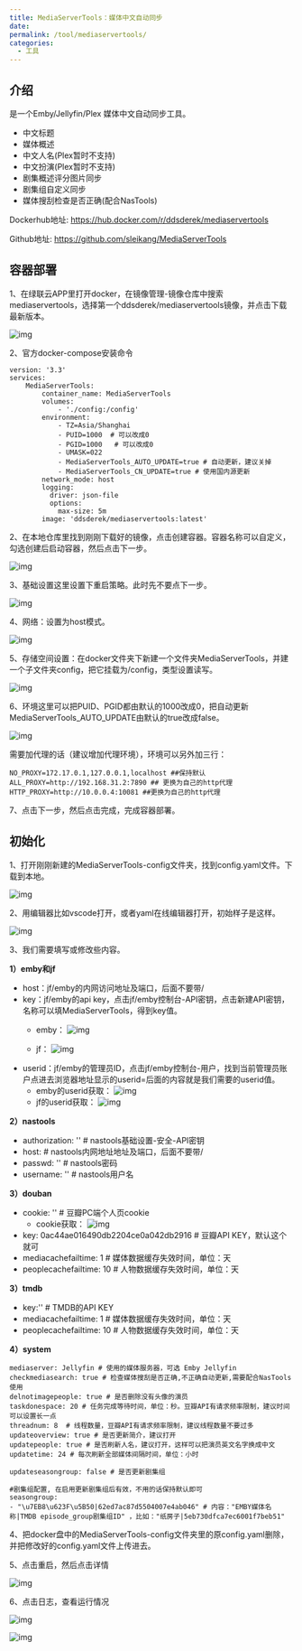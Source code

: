 ```yaml
---
title: MediaServerTools：媒体中文自动同步
date: 
permalink: /tool/mediaservertools/
categories:
  - 工具
---
```


## 介绍
是一个Emby/Jellyfin/Plex 媒体中文自动同步工具。
- 中文标题
- 媒体概述
- 中文人名(Plex暂时不支持)
- 中文扮演(Plex暂时不支持)
- 剧集概述评分图片同步
- 剧集组自定义同步
- 媒体搜刮检查是否正确(配合NasTools)

Dockerhub地址: <https://hub.docker.com/r/ddsderek/mediaservertools>

Github地址: <https://github.com/sleikang/MediaServerTools>


## 容器部署

1、在绿联云APP里打开docker，在镜像管理-镜像仓库中搜索mediaservertools，选择第一个ddsderek/mediaservertools镜像，并点击下载最新版本。

![img](./img/0801.png)

2、官方docker-compose安装命令

```
version: '3.3'
services:
    MediaServerTools:
        container_name: MediaServerTools
        volumes:
            - './config:/config'
        environment:
            - TZ=Asia/Shanghai
            - PUID=1000  # 可以改成0
            - PGID=1000   # 可以改成0
            - UMASK=022
            - MediaServerTools_AUTO_UPDATE=true # 自动更新，建议关掉
            - MediaServerTools_CN_UPDATE=true # 使用国内源更新
        network_mode: host
        logging:
          driver: json-file
          options:
            max-size: 5m
        image: 'ddsderek/mediaservertools:latest'

```

2、在本地仓库里找到刚刚下载好的镜像，点击创建容器。容器名称可以自定义，勾选创建后启动容器，然后点击下一步。

![img](./img/0802.png)

3、基础设置这里设置下重启策略。此时先不要点下一步。

![img](./img/0803.png)

4、网络：设置为host模式。

![img](./img/0804.png)

5、存储空间设置：在docker文件夹下新建一个文件夹MediaServerTools，并建一个子文件夹config，把它挂载为/config，类型设置读写。

![img](./img/0805.png)

6、环境这里可以把PUID、PGID都由默认的1000改成0，把自动更新MediaServerTools_AUTO_UPDATE由默认的true改成false。

![img](./img/0806.png)

需要加代理的话（建议增加代理环境），环境可以另外加三行：
```
NO_PROXY=172.17.0.1,127.0.0.1,localhost ##保持默认
ALL_PROXY=http://192.168.31.2:7890 ## 更换为自己的http代理
HTTP_PROXY=http://10.0.0.4:10081 ##更换为自己的http代理
```
7、点击下一步，然后点击完成，完成容器部署。

## 初始化

1、打开刚刚新建的MediaServerTools-config文件夹，找到config.yaml文件。下载到本地。

![img](./img/0807.png)

2、用编辑器比如vscode打开，或者yaml在线编辑器打开，初始样子是这样。

![img](./img/0808.png)

3、我们需要填写或修改些内容。

**1）emby和jf**

- host：jf/emby的内网访问地址及端口，后面不要带/
- key：jf/emby的api key，点击jf/emby控制台-API密钥，点击新建API密钥，名称可以填MediaServerTools，得到key值。
  - emby：
      ![img](./img/0810.png)
    
  - jf：
      ![img](./img/0812.png)
- userid：jf/emby的管理员ID，点击jf/emby控制台-用户，找到当前管理员账户点进去浏览器地址显示的userid=后面的内容就是我们需要的userid值。
  - emby的userid获取：
      ![img](./img/0809.png)
  - jf的userid获取：
      ![img](./img/0811.png)

**2）nastools**
- authorization: ''  # nastools基础设置-安全-API密钥
- host:   # nastools内网地址地址及端口，后面不要带/
- passwd: ''  # nastools密码
- username: ''  # nastools用户名

**3）douban**
- cookie: ''  # 豆瓣PC端个人页cookie
  - cookie获取：
  ![img](./img/0813.png)
- key: 0ac44ae016490db2204ce0a042db2916  # 豆瓣API KEY，默认这个就可
- mediacachefailtime: 1  # 媒体数据缓存失效时间，单位：天
- peoplecachefailtime: 10 # 人物数据缓存失效时间，单位：天

**3）tmdb**
- key:''   # TMDB的API KEY
- mediacachefailtime: 1  # 媒体数据缓存失效时间，单位：天
- peoplecachefailtime: 10 # 人物数据缓存失效时间，单位：天

**4）system**
```
mediaserver: Jellyfin # 使用的媒体服务器，可选 Emby Jellyfin
checkmediasearch: true # 检查媒体搜刮是否正确,不正确自动更新,需要配合NasTools使用
delnotimagepeople: true # 是否删除没有头像的演员
taskdonespace: 20 # 任务完成等待时间，单位：秒。豆瓣API有请求频率限制，建议时间可以设置长一点
threadnum: 8  # 线程数量，豆瓣API有请求频率限制，建议线程数量不要过多
updateoverview: true # 是否更新简介，建议打开
updatepeople: true # 是否刷新人名，建议打开，这样可以把演员英文名字换成中文
updatetime: 24 # 每次刷新全部媒体间隔时间，单位：小时

updateseasongroup: false # 是否更新剧集组

#剧集组配置, 在启用更新剧集组后有效，不用的话保持默认即可
seasongroup:
- "\u7EB8\u623F\u5B50|62ed7ac87d5504007e4ab046" # 内容："EMBY媒体名称|TMDB episode_group剧集组ID" ，比如："纸房子|5eb730dfca7ec6001f7beb51"
```

4、把docker盘中的MediaServerTools-config文件夹里的原config.yaml删除，并把修改好的config.yaml文件上传进去。

5、点击重启，然后点击详情

![img](./img/0814.png)

6、点击日志，查看运行情况

![img](./img/0815.png)

![img](./img/0816.png)

















